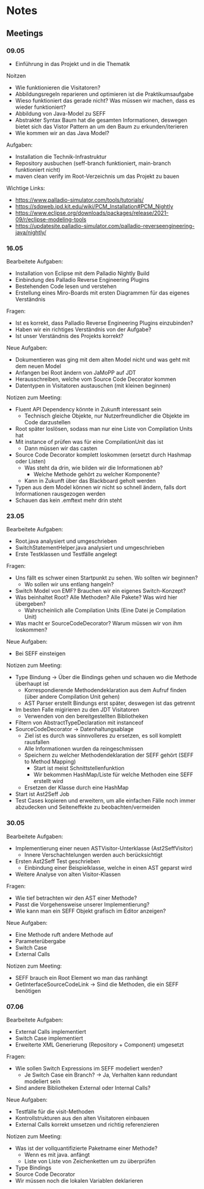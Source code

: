 # Notes

## Meetings

### 09.05

- Einführung in das Projekt und in die Thematik
  
Noitzen
- Wie funktionieren die Visitatoren?
- Abbildungsregeln reparieren und optimieren ist die Praktikumsaufgabe
- Wieso funktioniert das gerade nicht? Was müssen wir machen, dass es wieder funktioniert?
- Abbildung von Java-Model zu SEFF
- Abstrakter Syntax Baum hat die gesamten Informationen, deswegen bietet sich das Vistor Pattern an um den Baum zu erkunden/iterieren
- Wie kommen wir an das Java Model?

Aufgaben:
- Installation die Technik-Infrastruktur
- Repository ausbuchen (seff-branch funktioniert, main-branch funktioniert nicht)
- maven clean verify im Root-Verzeichnis um das Projekt zu bauen

Wichtige Links:
- https://www.palladio-simulator.com/tools/tutorials/
- https://sdqweb.ipd.kit.edu/wiki/PCM_Installation#PCM_Nightly
- https://www.eclipse.org/downloads/packages/release/2021-09/r/eclipse-modeling-tools
- https://updatesite.palladio-simulator.com/palladio-reverseengineering-java/nightly/

### 16.05

Bearbeitete Aufgaben:
- Installation von Eclipse mit dem Palladio Nightly Build
- Einbindung des Palladio Reverse Engineering Plugins
- Bestehenden Code lesen und verstehen
- Erstellung eines Miro-Boards mit ersten Diagrammen für das eigenes Verständnis

Fragen:
- Ist es korrekt, dass Palladio Reverse Engineering Plugins einzubinden?
- Haben wir ein richtiges Verständnis von der Aufgabe?
- Ist unser Verständnis des Projekts korrekt?

Neue Aufgaben:
- Dokumentieren was ging mit dem alten Model nicht und was geht mit dem neuen Model
- Anfangen bei Root ändern von JaMoPP auf JDT
- Herausschreiben, welche vom Source Code Decorator kommen
- Datentypen in Visitatoren austauschen (mit kleinen beginnen)

Notizen zum Meeting:
- Fluent API Dependency könnte in Zukunft interessant sein
  - Technisch gleiche Objekte, nur Nutzerfreundlicher die Objekte im Code darzustellen
- Root später loslösen, sodass man nur eine Liste von Compilation Units hat
- Mit instance of prüfen was für eine CompilationUnit das ist
  - Dann müssen wir das casten
- Source Code Decorator komplett loskommen (ersetzt durch Hashmap oder Listen)
  - Was steht da drin, wie bilden wir die Informationen ab?
    - Welche Methode gehört zu welcher Komponente?
  - Kann in Zukunft über das Blackboard geholt werden
- Typen aus dem Model können wir nicht so schnell ändern, falls dort Informationen rausgezogen werden
- Schauen das kein .emftext mehr drin steht


### 23.05

Bearbeitete Aufgaben:
- Root.java analysiert und umgeschrieben
- SwitchStatementHelper.java analysiert und umgeschrieben
- Erste Testklassen und Testfälle angelegt

Fragen:
- Uns fällt es schwer einen Startpunkt zu sehen. Wo sollten wir beginnen?
  - Wo sollen wir uns entlang hangeln?
- Switch Model von EMF? Brauchen wir ein eigenes Switch-Konzept?
- Was beinhaltet Root? Alle Methoden? Alle Pakete? Was wird hier übergeben?
  - Wahrscheinlich alle Compilation Units (Eine Datei je Compilation Unit)
- Was macht er SourceCodeDecorator? Warum müssen wir von ihm loskommen?

Neue Aufgaben:
- Bei SEFF einsteigen

Notizen zum Meeting:
- Type Bindung -> Über die Bindings gehen und schauen wo die Methode überhaupt ist
  - Korrespondierende Methodendeklaration aus dem Aufruf finden (über andere Compilation Unit gehen)
  - AST Parser erstellt Bindungs erst später, deswegen ist das getrennt
- Im besten Falle migirieren zu den JDT Visitatoren
  - Verwenden von den bereitgestellten Bibliotheken
- Filtern von AbstractTypeDeclaration mit instanceof
- SourceCodeDecorator -> Datenhaltungsablage
  - Ziel ist es durch was sinnvolleres zu ersetzen, es soll komplett rausfallen
  - Alle Informationen wurden da reingeschmissen
  - Speichern zu welcher Methodendeklaration der SEFF gehört (SEFF to Method Mapping)
    - Start ist meist Schnittstellenfunktion
    - Wir bekommen HashMap/Liste für welche Methoden eine SEFF erstellt wird
  - Ersetzen der Klasse durch eine HashMap
- Start ist Ast2Seff Job
- Test Cases kopieren und erweitern, um alle einfachen Fälle noch immer abzudecken und Seiteneffekte zu beobachten/vermeiden

### 30.05
Bearbeitete Aufgaben:
- Implementierung einer neuen ASTVisitor-Unterklasse (Ast2SeffVisitor)
  - Innere Verschachtelungen werden auch berücksichtigt 
- Ersten Ast2Seff Test geschrieben
  - Einbindung einer Beispielklasse, welche in einen AST geparst wird
- Weitere Analyse von alten Visitor-Klassen

Fragen:
- Wie tief betrachten wir den AST einer Methode?
- Passt die Vorgehensweise unserer Implementierung?
- Wie kann man ein SEFF Objekt grafisch im Editor anzeigen?

Neue Aufgaben:
- Eine Methode ruft andere Methode auf
- Parameterübergabe
- Switch Case
- External Calls

Notizen zum Meeting:
- SEFF brauch ein Root Element wo man das ranhängt
- GetInterfaceSourceCodeLink -> Sind die Methoden, die ein SEFF benötigen

### 07.06

Bearbeitete Aufgaben:
- External Calls implementiert
- Switch Case implementiert
- Erweiterte XML Generierung (Repository + Component) umgesetzt

Fragen:
- Wie sollen Switch Expressions im SEFF modeliert werden?
  - Je Switch Case ein Branch? -> Ja, Verhalten kann redundant modeliert sein
- Sind andere Bibliotheken External oder Internal Calls?

Neue Aufgaben:
- Testfälle für die visit-Methoden
- Kontrollstrukturen aus den alten Visitatoren einbauen
- External Calls korrekt umsetzen und richtig referenzieren

Notizen zum Meeting:
- Was ist der vollquantifizierte Paketname einer Methode?
  - Wenn es mit java. anfängt 
  - Liste von Liste von Zeichenketten um zu überprüfen
- Type Bindings
- Source Code Decorator
- Wir müssen noch die lokalen Variablen deklarieren